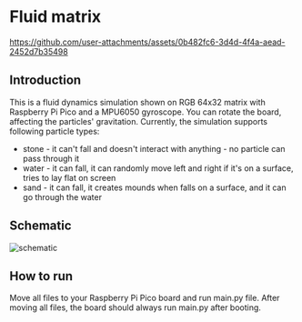 # Fluid matrix

https://github.com/user-attachments/assets/0b482fc6-3d4d-4f4a-aead-2452d7b35498

## Introduction
This is a fluid dynamics simulation shown on RGB 64x32 matrix with Raspberry Pi Pico and a MPU6050 gyroscope. You can rotate the board, affecting the particles' gravitation. Currently, the simulation supports following particle types:
- stone - it can't fall and doesn't interact with anything - no particle can pass through it
- water - it can fall, it can randomly move left and right if it's on a surface, tries to lay flat on screen
- sand - it can fall, it creates mounds when falls on a surface, and it can go through the water

## Schematic
![schematic](https://github.com/user-attachments/assets/83c18071-c21d-42b3-a61e-95df86c95192)

## How to run
Move all files to your Raspberry Pi Pico board and run main.py file. After moving all files, the board should always run main.py after booting.
